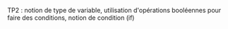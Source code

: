TP2 : notion de type de variable, utilisation d'opérations booléennes pour faire des conditions, notion de condition (if)
